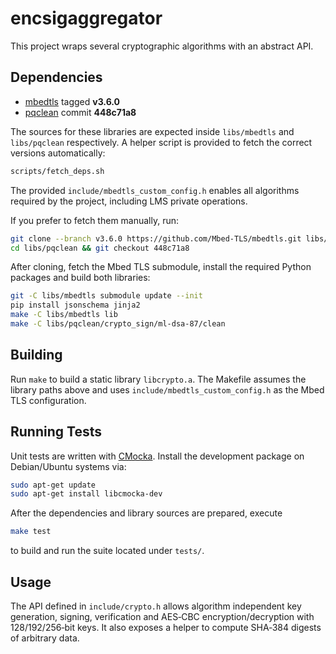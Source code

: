 # encsigaggregator

This project wraps several cryptographic algorithms with an abstract API.

## Dependencies

- [mbedtls](https://github.com/Mbed-TLS/mbedtls) tagged **v3.6.0**
- [pqclean](https://github.com/pqclean/pqclean) commit **448c71a8**

The sources for these libraries are expected inside `libs/mbedtls` and
`libs/pqclean` respectively. A helper script is provided to fetch the
correct versions automatically:

```sh
scripts/fetch_deps.sh
```

The provided `include/mbedtls_custom_config.h` enables all algorithms
required by the project, including LMS private operations.

If you prefer to fetch them manually, run:

```sh
git clone --branch v3.6.0 https://github.com/Mbed-TLS/mbedtls.git libs/mbedtls
cd libs/pqclean && git checkout 448c71a8
```

After cloning, fetch the Mbed TLS submodule, install the required Python
packages and build both libraries:

```sh
git -C libs/mbedtls submodule update --init
pip install jsonschema jinja2
make -C libs/mbedtls lib
make -C libs/pqclean/crypto_sign/ml-dsa-87/clean
```

## Building

Run `make` to build a static library `libcrypto.a`.
The Makefile assumes the library paths above and uses
`include/mbedtls_custom_config.h` as the Mbed TLS configuration.

## Running Tests

Unit tests are written with [CMocka](https://cmocka.org). Install the
development package on Debian/Ubuntu systems via:

```sh
sudo apt-get update
sudo apt-get install libcmocka-dev
```

After the dependencies and library sources are prepared, execute

```sh
make test
```

to build and run the suite located under `tests/`.

## Usage

The API defined in `include/crypto.h` allows algorithm independent key
generation, signing, verification and AES‑CBC encryption/decryption with
128/192/256‑bit keys.
It also exposes a helper to compute SHA‑384 digests of arbitrary data.
